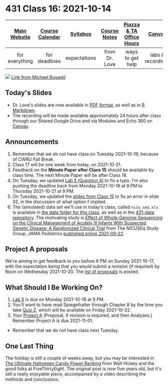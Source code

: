 # 431 Class 16: 2021-10-14

[Main Website](https://thomaselove.github.io/431/) | [Course Calendar](https://thomaselove.github.io/431/calendar.html) | [Syllabus](https://thomaselove.github.io/431-2021-syllabus/) | [Course Notes](https://thomaselove.github.io/431-notes/) | [Piazza & TA Office Hours](https://thomaselove.github.io/431/contact.html) | [Canvas](https://canvas.case.edu) | [Data and Code](https://github.com/THOMASELOVE/431-data)
:-----------: | :--------------: | :----------: | :---------: | :-------------: | :-----------: | :------------:
for everything | for deadlines | expectations | from Dr. Love | ways to get help | labs & recordings | for downloads

![](https://github.com/THOMASELOVE/431-2021/blob/main/classes/class16/images/boswell.jpg) [Link from Michael Boswell](https://twitter.com/VreemdeSiekteDr/status/1443981818735247361)

## Today's Slides

- Dr. Love's slides are now available in [PDF format](https://github.com/THOMASELOVE/431-2021/blob/main/classes/class16/431-class16-slides.pdf), as well as in [R Markdown](https://github.com/THOMASELOVE/431-2021/blob/main/classes/class16/431-class16-slides.Rmd).
- The recording will be made available approximately 24 hours after class through our Shared Google Drive and via Modules and Echo 360 on [Canvas](https://canvas.case.edu).

## Announcements

1. Remember that we do not have class on Tuesday 2021-10-19, because of CWRU Fall Break. 
2. Class 17 will be one week from today, on 2021-10-21.
3. Feedback on the **Minute Paper after Class 15** should be available by class time. The next Minute Paper will be after Class 18.
4. On Tuesday, we updated [Lab 5 (Question 4)](https://github.com/THOMASELOVE/431-2021/tree/main/labs/lab05) to fix a typo. I'm also pushing the deadline back from Monday 2021-10-18 at 9 PM to Thursday 2021-10-21 at 9 PM.
5. On Tuesday, we updated the [slides from Class 15](https://github.com/THOMASELOVE/431-2021/tree/main/classes/class15) to fix an error in slide 32, in the discussion of what option f implied.
6. The (simulated) data set we'll use in today's class, called `nicu_seq.xls` is available in [the data folder for this class](https://github.com/THOMASELOVE/431-2021/tree/main/classes/class16/data), as well as in the [431-data repository](https://github.com/THOMASELOVE/431-data). The motivating study is [Effect of Whole-Genome Sequencing on the Clinical Management of Acutely Ill Infants With Suspected Genetic Disease: A Randomized Clinical Trial](https://github.com/THOMASELOVE/431-2021/blob/main/classes/class16/NICUseq_Study_JAMA_Peds_2021-09-27.pdf) from The NICUSEq Study Group, *JAMA Pediatrics* [published online 2021-09-22](https://jamanetwork.com/journals/jamapediatrics/fullarticle/2784261).

## Project A proposals 

We're aiming to get feedback to you before 6 PM on Sunday 2021-10-17, with the expectation being that you would submit a revision (if required) by Noon on Wednesday 2021-10-20. The [list of proposals](https://github.com/THOMASELOVE/431-2021/blob/main/projectA/proposals.md) is posted.

## What Should I Be Working On?

1. [Lab 5](https://github.com/THOMASELOVE/431-2021/tree/main/labs/lab05) is due on Monday 2021-10-18 at 9 PM.
2. You'll want to have read Spiegelhalter through Chapter 8 by the time you take [Quiz 2](https://github.com/THOMASELOVE/431-2021/tree/main/quizzes), which will be available on Friday 2021-10-22.
3. Your [Project A](https://thomaselove.github.io/431-2021-projectA/) (Proposal, if revision is required, and then Analyses.) Remember Project A is due 2021-11-01.

- Remember that we do not have class next Tuesday.


## One Last Thing

The holiday is still a couple of weeks away, but you may be interested in [The Ultimate Halloween Candy Power Ranking](https://fivethirtyeight.com/videos/the-ultimate-halloween-candy-power-ranking/) from Walt Hickey and the good folks at FiveThirtyEight. The original post is now five years old, but it's still a really enjoyable piece, accompanied by a video describing the methods and conclusions.
